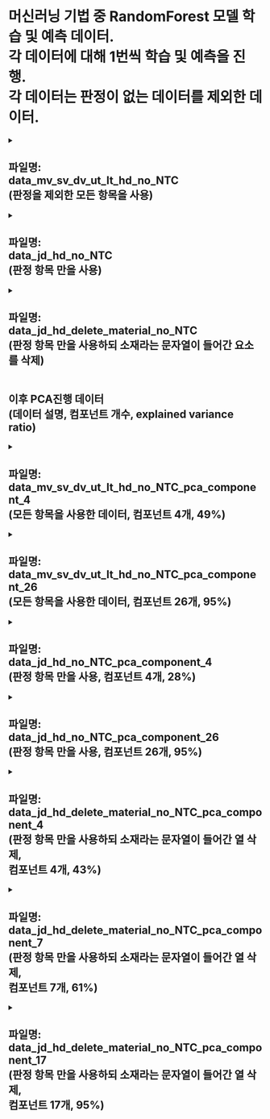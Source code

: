 머신러닝 기법 중 RandomForest 모델 학습 및 예측 데이터.   
각 데이터에 대해 1번씩 학습 및 예측을 진행.   
각 데이터는 판정이 없는 데이터를 제외한 데이터.
===

<details>
<summary>

파일명:   
data_mv_sv_dv_ut_lt_hd_no_NTC   
(판정을 제외한 모든 항목을 사용)
---
</summary>
 
 * Test Accuracy: 0.8857142857142857   
   Test Loss: 0.2762097629786714   
   
   Confusion Matrix:
   /|Positive|Nagative|
   |:---:|:---:|:---:|
   Positive|30|16|
   Nagative|0|94|
   
   Accuracy:  0.8857142857142857   
   Log Loss:  0.2762097629786714   
   Precision:  0.8545454545454545   
   Recall:  1.0   
   F1-Score:  0.9215686274509803   
   ROC-AUC:  0.9619565217391304   
</details>

<details>
<summary>

파일명:   
data_jd_hd_no_NTC   
(판정 항목 만을 사용)
---
</summary>
 
 * Test Accuracy: 0.8928571428571429      
   Test Loss: 0.28109364105601903     
   
   Confusion Matrix:
   /|Positive|Nagative|
   |:---:|:---:|:---:|
   Positive|34|12|
   Nagative|3|91|
    
   Precision:  0.883495145631068   
   Recall:  0.9680851063829787   
   F1-Score:  0.9238578680203046   
   ROC-AUC:  0.9480804810360777   
</details>

<details>
<summary>
 
파일명:   
data_jd_hd_delete_material_no_NTC   
(판정 항목 만을 사용하되 소재라는 문자열이 들어간 요소를 삭제)
---
</summary>
 
 * Test Accuracy: 0.8857142857142857      
   Test Loss: 0.7412055843669417     
   
   Confusion Matrix:
   /|Positive|Nagative|
   |:---:|:---:|:---:|
   Positive|33|13|
   Nagative|3|91|
     
   Precision:  0.875    
   Recall:  0.9680851063829787   
   F1-Score:  0.9191919191919192   
   ROC-AUC:  0.9361702127659575      
</details>

이후 PCA진행 데이터   
(데이터 설명, 컴포넌트 개수, explained variance ratio)
---

<details>
<summary>
 
파일명:   
data_mv_sv_dv_ut_lt_hd_no_NTC_pca_component_4   
(모든 항목을 사용한 데이터, 컴포넌트 4개, 49%)
---
</summary>
 
 * Test Accuracy: 0.75      
   Test Loss: 0.4742818801426057     
   
   Confusion Matrix:
   /|Positive|Nagative|
   |:---:|:---:|:---:|
   Positive|19|27|
   Nagative|8|86|
     
   Precision:  0.7610619469026548    
   Recall:  0.9148936170212766   
   F1-Score:  0.8309178743961353   
   ROC-AUC:  0.8457446808510638      
</details>

<details>
<summary>

파일명:   
data_mv_sv_dv_ut_lt_hd_no_NTC_pca_component_26   
(모든 항목을 사용한 데이터, 컴포넌트 26개, 95%)
---
</summary>
 
 * Test Accuracy: 0.8142857142857143      
   Test Loss: 0.40197761284598305     
   
   Confusion Matrix:
   /|Positive|Nagative|
   |:---:|:---:|:---:|
   Positive|22|24|
   Nagative|2|92|
     
   Precision:  0.7931034482758621    
   Recall:  0.9787234042553191   
   F1-Score:  0.8761904761904762   
   ROC-AUC:  0.8919981498612396      
</details>

<details>
<summary>

파일명:   
data_jd_hd_no_NTC_pca_component_4   
(판정 항목 만을 사용, 컴포넌트 4개, 28%)
---
</summary>
 
 * Test Accuracy: 0.8357142857142857      
   Test Loss: 0.8324459700826609     
   
   Confusion Matrix:
   /|Positive|Nagative|
   |:---:|:---:|:---:|
   Positive|32|14|
   Nagative|9|85|
     
   Precision:  0.8585858585858586    
   Recall:  0.9042553191489362   
   F1-Score:  0.8808290155440415   
   ROC-AUC:  0.8891073080481036      
</details>

<details>
<summary>

파일명:   
data_jd_hd_no_NTC_pca_component_26   
(판정 항목 만을 사용, 컴포넌트 26개, 95%)
---
</summary>
 
 * Test Accuracy: 0.8714285714285714      
   Test Loss: 0.3032147408763927     
   
   Confusion Matrix:
   /|Positive|Nagative|
   |:---:|:---:|:---:|
   Positive|33|13|
   Nagative|5|89|
     
   Precision:  0.8725490196078431    
   Recall:  0.9468085106382979   
   F1-Score:  0.9081632653061225   
   ROC-AUC:  0.9405642923219241      
</details>

<details>
<summary>

파일명:   
data_jd_hd_delete_material_no_NTC_pca_component_4   
(판정 항목 만을 사용하되 소재라는 문자열이 들어간 열 삭제,   
컴포넌트 4개, 43%)
---
</summary>
 
 * Test Accuracy: 0.8428571428571429      
   Test Loss: 0.7844264236513456     
   
   Confusion Matrix:
   /|Positive|Nagative|
   |:---:|:---:|:---:|
   Positive|30|16|
   Nagative|6|88|
     
   Precision:  0.8461538461538461    
   Recall:  0.9361702127659575   
   F1-Score:  0.8888888888888888   
   ROC-AUC:  0.9174375578168363      
</details>

<details>
<summary>

파일명:   
data_jd_hd_delete_material_no_NTC_pca_component_7   
(판정 항목 만을 사용하되 소재라는 문자열이 들어간 열 삭제,   
컴포넌트 7개, 61%)
---
</summary>
 
 * Test Accuracy: 0.8571428571428571      
   Test Loss: 0.5727501903121676     
   
   Confusion Matrix:
   /|Positive|Nagative|
   |:---:|:---:|:---:|
   Positive|31|15|
   Nagative|5|89|
     
   Precision:  0.8557692307692307    
   Recall:  0.9468085106382979   
   F1-Score:  0.898989898989899   
   ROC-AUC:  0.9179000925069382      
</details>

<details>
<summary>

파일명:   
data_jd_hd_delete_material_no_NTC_pca_component_17   
(판정 항목 만을 사용하되 소재라는 문자열이 들어간 열 삭제,   
컴포넌트 17개, 95%)
---
</summary>
 
 * Test Accuracy: 0.8571428571428571      
   Test Loss: 0.3130116237292688     
   
   Confusion Matrix:
   /|Positive|Nagative|
   |:---:|:---:|:---:|
   Positive|29|17|
   Nagative|3|91|
     
   Precision:  0.8425925925925926    
   Recall:  0.9680851063829787   
   F1-Score:  0.900990099009901   
   ROC-AUC:  0.9330481036077706      
</details>
